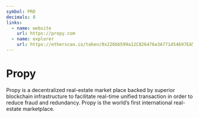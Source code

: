 ```yaml
---
symbol: PRO
decimals: 8
links:
  - name: website
    url: https://propy.com
  - name: explorer
    url: https://etherscan.io/token/0x226bb599a12C826476e3A771454697EA52E9E220
---
```


# Propy

Propy is a decentralized real-estate market place backed by superior blockchain infrastructure to facilitate real-time unified transaction in order to reduce fraud and redundancy. Propy is the world’s first international real-estate marketplace.
